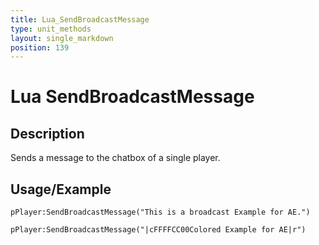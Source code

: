 ```yaml
---
title: Lua_SendBroadcastMessage
type: unit_methods
layout: single_markdown
position: 139
---
```


# Lua SendBroadcastMessage

## Description

Sends a message to the chatbox of a single player.

## Usage/Example

```
pPlayer:SendBroadcastMessage("This is a broadcast Example for AE.")
```

```
pPlayer:SendBroadcastMessage("|cFFFFCC00Colored Example for AE|r")
```
